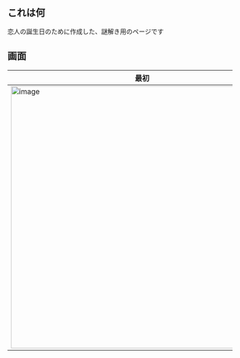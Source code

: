 ## これは何

恋人の誕生日のために作成した、謎解き用のページです

## 画面

|最初|入力後|
|--|--|
|<img width="587" alt="image" src="https://github.com/YukoKano/happy-birthday/assets/38373129/55414441-0c1e-4788-b2eb-f89f63ae81b3">|<img width="583" alt="image" src="https://github.com/YukoKano/happy-birthday/assets/38373129/0e87f987-672e-4ee8-b1a2-cb4388885f8e">|

